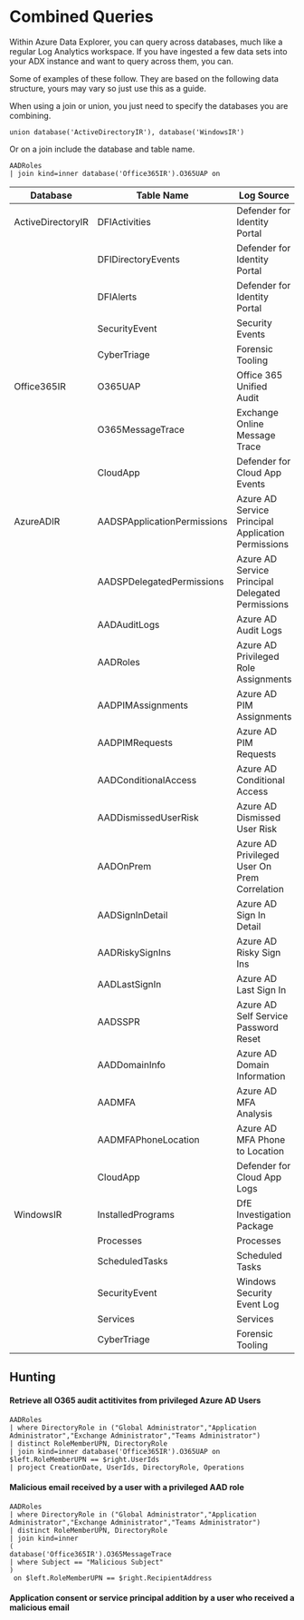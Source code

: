 # Combined Queries

Within Azure Data Explorer, you can query across databases, much like a regular Log Analytics workspace. If you have ingested a few data sets into your ADX instance and want to query across them, you can.

Some of examples of these follow. They are based on the following data structure, yours may vary so just use this as a guide.

When using a join or union, you just need to specify the databases you are combining.

```kql
union database('ActiveDirectoryIR'), database('WindowsIR')
```

Or on a join include the database and table name.

```kql
AADRoles
| join kind=inner database('Office365IR').O365UAP on
```

| Database | Table Name | Log Source |
| --- | --- | --- |
| ActiveDirectoryIR | DFIActivities | Defender for Identity Portal
|  | DFIDirectoryEvents | Defender for Identity Portal
|  | DFIAlerts | Defender for Identity Portal
| | SecurityEvent | Security Events
| | CyberTriage | Forensic Tooling
| Office365IR | O365UAP | Office 365 Unified Audit
|  | O365MessageTrace | Exchange Online Message Trace
|  | CloudApp | Defender for Cloud App Events
| AzureADIR | AADSPApplicationPermissions | Azure AD Service Principal Application Permissions |
|  | AADSPDelegatedPermissions | Azure AD Service Principal Delegated Permissions |
|  | AADAuditLogs | Azure AD Audit Logs  |
|  | AADRoles | Azure AD Privileged Role Assignments |
|  | AADPIMAssignments | Azure AD PIM Assignments |
|  | AADPIMRequests | Azure AD PIM Requests |
|  | AADConditionalAccess | Azure AD Conditional Access |
|  | AADDismissedUserRisk | Azure AD Dismissed User Risk |
|  | AADOnPrem | Azure AD Privileged User On Prem Correlation |
|  | AADSignInDetail | Azure AD Sign In Detail |
|  | AADRiskySignIns | Azure AD Risky Sign Ins
|  | AADLastSignIn | Azure AD Last Sign In |
|  | AADSSPR | Azure AD Self Service Password Reset |
|  | AADDomainInfo | Azure AD Domain Information |
|  | AADMFA | Azure AD MFA Analysis |
|  | AADMFAPhoneLocation | Azure AD MFA Phone to Location |
|  | CloudApp | Defender for Cloud App Logs |
| WindowsIR | InstalledPrograms | DfE Investigation Package
|  | Processes | Processes
|  | ScheduledTasks | Scheduled Tasks
| | SecurityEvent |  Windows Security Event Log 
|  | Services | Services
|  | CyberTriage | Forensic Tooling

## Hunting

#### Retrieve all O365 audit actitivites from privileged Azure AD Users

```kql
AADRoles
| where DirectoryRole in ("Global Administrator","Application Administrator","Exchange Administrator","Teams Administrator")
| distinct RoleMemberUPN, DirectoryRole
| join kind=inner database('Office365IR').O365UAP on $left.RoleMemberUPN == $right.UserIds
| project CreationDate, UserIds, DirectoryRole, Operations
```

#### Malicious email received by a user with a privileged AAD role

```kql
AADRoles
| where DirectoryRole in ("Global Administrator","Application Administrator","Exchange Administrator","Teams Administrator")
| distinct RoleMemberUPN, DirectoryRole
| join kind=inner 
(
database('Office365IR').O365MessageTrace
| where Subject == "Malicious Subject"
)
 on $left.RoleMemberUPN == $right.RecipientAddress
 ```

 #### Application consent or service principal addition by a user who received a malicious email

